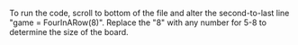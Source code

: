 To run the code, scroll to  bottom of the file and alter the second-to-last line "game = FourInARow(8)". Replace the "8" with any number for 5-8 to determine the size of the board.
